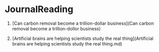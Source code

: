 # JournalReading

1. [Can carbon removal become a trillion-dollar business](Can carbon removal become a trillion-dollor business)

2. [Artificial brains are helping scientists study the real thing](Artificial brains are helping scientists study the real thing.md)